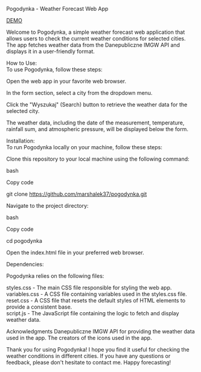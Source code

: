 Pogodynka - Weather Forecast Web App<br>

[DEMO](https://marshalek37.github.io/weather_app_api/)<br>

Welcome to Pogodynka, a simple weather forecast web application that allows users to check the current weather conditions for selected cities. The app fetches weather data from the Danepubliczne IMGW API and displays it in a user-friendly format.<br>

How to Use:<br>
To use Pogodynka, follow these steps:<br>

Open the web app in your favorite web browser.<br>

In the form section, select a city from the dropdown menu.<br>

Click the "Wyszukaj" (Search) button to retrieve the weather data for the selected city.<br>

The weather data, including the date of the measurement, temperature, rainfall sum, and atmospheric pressure, will be displayed below the form.<br>


Installation:<br>
To run Pogodynka locally on your machine, follow these steps:<br>

Clone this repository to your local machine using the following command:<br>

bash<br>

Copy code<br>

git clone https://github.com/marshalek37/pogodynka.git<br>

Navigate to the project directory:<br>

bash<br>

Copy code<br>

cd pogodynka<br>

Open the index.html file in your preferred web browser.<br>


Dependencies:<br>

Pogodynka relies on the following files:<br>

styles.css - The main CSS file responsible for styling the web app.<br>
variables.css - A CSS file containing variables used in the styles.css file.<br>
reset.css - A CSS file that resets the default styles of HTML elements to provide a consistent base.<br>
script.js - The JavaScript file containing the logic to fetch and display weather data.<br>

Acknowledgments
Danepubliczne IMGW API for providing the weather data used in the app.
The creators of the icons used in the app.

Thank you for using Pogodynka! I hope you find it useful for checking the weather conditions in different cities. If you have any questions or feedback, please don't hesitate to contact me. Happy forecasting!
